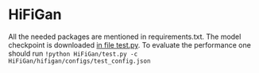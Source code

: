 # HiFiGan

All the needed packages are mentioned in requirements.txt. The model checkpoint is downloaded [in file test.py](https://github.com/WhiteTeaDragon/HiFiGan/blob/fc267091c72c4f53824e254b0a1accdebe69ec9f/test.py#L113). To evaluate the performance one should run ```!python HiFiGan/test.py -c HiFiGan/hifigan/configs/test_config.json```
